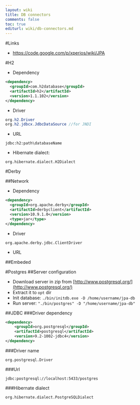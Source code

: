 ```yaml
---
layout: wiki
title: DB connectors
comments: false
toc: true
editurl: wiki/db-connectors.md
---
```

#Links

 * https://code.google.com/p/xperios/wiki/JPA

#H2
 * Dependency

```xml
<dependency>
  <groupId>com.h2database</groupId>
  <artifactId>h2</artifactId>
  <version>1.1.102</version>
</dependency>
```

 * Driver

```java
org.h2.Driver
org.h2.jdbcx.JdbcDataSource //for JNDI
```

 * URL

```
jdbc:h2:path\databaseName
```

 * Hibernate dialect:

```
org.hibernate.dialect.H2Dialect
```

#Derby

##Network

 * Dependency

```xml
<dependency>
  <groupId>org.apache.derby</groupId>
  <artifactId>derbyclient</artifactId>
  <version>10.9.1.0</version>
  <type>jar</type>
</dependency>
```

 * Driver

```
org.apache.derby.jdbc.ClientDriver
```

 * URL

##Embeded

#Postgres
##Server configuration

* Download server in zip from [http://www.postgresql.org/](http://www.postgresql.org/)
* Extract it to `opt` dir
* Init database: `./bin/initdb.exe -D /home/username/jpa-db`
* Run server: `"./bin/postgres" -D "/home/username/jpa-db"`

##JDBC 
###Driver dependency

```xml
<dependency>
    <groupId>org.postgresql</groupId>
    <artifactId>postgresql</artifactId>
    <version>9.2-1002-jdbc4</version>
</dependency>
```

###Driver name

```
org.postgresql.Driver
```

###Url

```
jdbc:postgresql://localhost:5433/postgres
```

###Hibernate dialect

```
org.hibernate.dialect.PostgreSQLDialect
```

